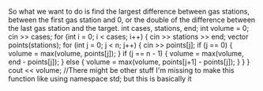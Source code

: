 So what we want to do is find the largest difference between gas stations, between the first gas station and 0, or the double of the difference between the last gas station and the target.
int cases, stations, end;
int volume = 0;
cin >> cases;
for (int i = 0; i < cases; i++) {
    cin >> stations >> end;
    vector<int> points(stations);
    for (int j = 0; j < n; j++) {
        cin >> points[j];
        if (j == 0) {
            volume = max(volume, points[j]);
        }
        if (j == n - 1) {
            volume = max(volume, end - points[j]);
        }
        else {
            volume = max(volume, points[j+1] - points[j]);
        }
    }
}
cout << volume;
//There might be other stuff I'm missing to make this function like using namespace std; but this is basically it